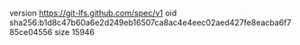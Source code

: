 version https://git-lfs.github.com/spec/v1
oid sha256:b1d8c47b60a6e2d249eb16507ca8ac4e4eec02aed427fe8eacba6f785ce04556
size 15946
